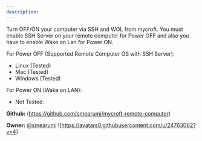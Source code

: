 ```yaml
---
description: 
---
```

Turn OFF/ON your computer via SSH and WOL from mycroft. You must enable SSH Server on your remote computer
for Power OFF and also you have to enable Wake on Lan for Power ON.

For Power OFF (Supported Remote Computer OS with SSH Server):
* Linux (Tested)
* Mac (Tested)
* Windows (Tested)

For Power ON (Wake on LAN):
* Not Tested.

**Github:** (https://github.com/smearumi/mycroft-remote-computer)

**Owner:** [@smearumi](https://github.com/smearumi) ![https://avatars0.githubusercontent.com/u/24763062?v=4]

